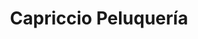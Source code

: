 ---
title: "Capriccio Peluquería"
url: /ciudad-autonoma-de-buenos-aires/capriccio-peluqueria/
shop: peluquería
---